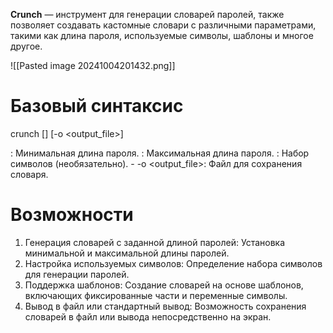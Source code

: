 **Crunch** — инструмент для генерации словарей паролей, также позволяет создавать кастомные словари с различными параметрами, такими как длина пароля, используемые символы, шаблоны и многое другое.

![[Pasted image 20241004201432.png]]

# Базовый синтаксис

crunch <min> <max> [<charset>] [-o <output_file>] 

<min>: Минимальная длина пароля.
<max>: Максимальная длина пароля.
<charset>: Набор символов (необязательно). - -o
<output_file>: Файл для сохранения словаря.

# Возможности
1. Генерация словарей с заданной длиной паролей: Установка минимальной и максимальной длины паролей.
2. Настройка используемых символов: Определение набора символов для генерации паролей.
3. Поддержка шаблонов: Создание словарей на основе шаблонов, включающих фиксированные части и переменные символы. 
4. Вывод в файл или стандартный вывод: Возможность сохранения словарей в файл или вывода непосредственно на экран.